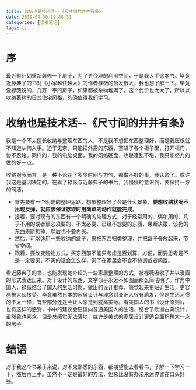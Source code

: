 ```yaml
---
title: 收纳也是技术活--《尺寸间的井井有条》
date: 2019-04-30 19:48:31
categories: [读书笔记]
tags: [] 
---
```

# 序
最近有计划重新装修一下房子，为了更合理的利用空间，于是我入手这本书。毕竟近藤典子的书对《小家越住越大》的作者禄薇的启发很大，我也想了解一下。毕竟像禄薇说的，几万一平的房子，如果都被杂物堆满了，这个代价也太大了，所以以收纳著称的日式住宅风格，的确值得我们学习。
<!-- more -->

# 收纳也是技术活--《尺寸间的井井有条》

我是一个不太擅长收纳与整理东西的人，不是我不想把东西整理好，而是我压根就不知道从何入手。迫于无奈，只能把外露的东西，塞进了各个柜子里，打开柜门，惨不忍睹。同样的，我的电脑桌面，我的网络硬盘，也是凌乱不堪，我只能努力的做的好一点。

收纳对我而言，是一种不论花了多少时间与力气，都做不好的事，我认命了。或许我这是基因决定的。在看了禄薇与近藤典子的书后，我慢慢的意识到，要保持一方的简洁，
- 首先要有一个明确的整理思路，想象整理好了会是什么景象，**要想收纳状况不出现反弹，就应该保证存取时用简单的动作就能完成**。
- 接着，要对现有的东西有一个明确的处理方式，对于经常用的、偶尔用的、几乎不用的或者很必须要的、不太必要、已经不想要的东西，果断决策，该扔的东西果断扔掉，以后也不要再买。
- 然后，可以适用一些收纳的盒子，来把东西归类整理，并把盒子叠放起来，节省空间。
- 跟着，要改变购物方式，买东西前不能只考虑是否划算、方便，而要思考是不是一定要买，不买的话会怎么样，买了在家里会不会不协调或者闲置。

看近藤典子的书，也能发现她介绍的一些家居整理的方式，被禄薇吸收了并以漫画的形式表达出来。对于设计的东西，文字似乎永远不如图画那么简洁明了。作为中国人，禄薇结合了国人的生活习惯，做出的设计推荐，感觉起来更贴近生活，更容易被大伙接受。毕竟虽然日本的家居设计与理念对亚洲人很有启发，但是生活习惯的不太一样，有些部分还是会让人感觉到脱离实际。看美国人的书《设计原则》，也有这样的感受，书中的建议会更偏向普通美国人的生活，结合了欧洲古典设计，虽然我也喜欢，但是总感觉无法落地，或许是美式的家居设计更适合面积稍大一点的房子。

# 结语

对于我这个书呆子来说，对不太熟悉的东西，都期望能去看看书，了解一下学习一下，然后再上手。虽然不一定是最好的方法，但总比没有办法永远停留在口头好些。